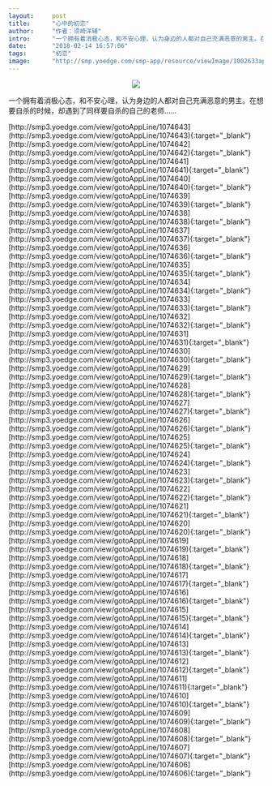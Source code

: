 ```yaml
---
layout:     post
title:      "心中的初恋"
author:     "作者：须崎洋辅"
intro:      "一个拥有着消极心态，和不安心理，认为身边的人都对自己充满恶意的男主。在想要自杀的时候，却遇到了同样要自杀的自己的老师……"
date:       "2018-02-14 16:57:06"
tags:       "初恋"
image:      "http://smp.yoedge.com/smp-app/resource/viewImage/1002633appline.png"
---
```

<div style="text-align: center">
<p><img src="http://smp.yoedge.com/smp-app/resource/viewImage/1002633appline.png"/></p>
</div>
<p class="post-meta">
<span>一个拥有着消极心态，和不安心理，认为身边的人都对自己充满恶意的男主。在想要自杀的时候，却遇到了同样要自杀的自己的老师……</span>
</p>
[http://smp3.yoedge.com/view/gotoAppLine/1074643](http://smp3.yoedge.com/view/gotoAppLine/1074643){:target="_blank"}
[http://smp3.yoedge.com/view/gotoAppLine/1074642](http://smp3.yoedge.com/view/gotoAppLine/1074642){:target="_blank"}
[http://smp3.yoedge.com/view/gotoAppLine/1074641](http://smp3.yoedge.com/view/gotoAppLine/1074641){:target="_blank"}
[http://smp3.yoedge.com/view/gotoAppLine/1074640](http://smp3.yoedge.com/view/gotoAppLine/1074640){:target="_blank"}
[http://smp3.yoedge.com/view/gotoAppLine/1074639](http://smp3.yoedge.com/view/gotoAppLine/1074639){:target="_blank"}
[http://smp3.yoedge.com/view/gotoAppLine/1074638](http://smp3.yoedge.com/view/gotoAppLine/1074638){:target="_blank"}
[http://smp3.yoedge.com/view/gotoAppLine/1074637](http://smp3.yoedge.com/view/gotoAppLine/1074637){:target="_blank"}
[http://smp3.yoedge.com/view/gotoAppLine/1074636](http://smp3.yoedge.com/view/gotoAppLine/1074636){:target="_blank"}
[http://smp3.yoedge.com/view/gotoAppLine/1074635](http://smp3.yoedge.com/view/gotoAppLine/1074635){:target="_blank"}
[http://smp3.yoedge.com/view/gotoAppLine/1074634](http://smp3.yoedge.com/view/gotoAppLine/1074634){:target="_blank"}
[http://smp3.yoedge.com/view/gotoAppLine/1074633](http://smp3.yoedge.com/view/gotoAppLine/1074633){:target="_blank"}
[http://smp3.yoedge.com/view/gotoAppLine/1074632](http://smp3.yoedge.com/view/gotoAppLine/1074632){:target="_blank"}
[http://smp3.yoedge.com/view/gotoAppLine/1074631](http://smp3.yoedge.com/view/gotoAppLine/1074631){:target="_blank"}
[http://smp3.yoedge.com/view/gotoAppLine/1074630](http://smp3.yoedge.com/view/gotoAppLine/1074630){:target="_blank"}
[http://smp3.yoedge.com/view/gotoAppLine/1074629](http://smp3.yoedge.com/view/gotoAppLine/1074629){:target="_blank"}
[http://smp3.yoedge.com/view/gotoAppLine/1074628](http://smp3.yoedge.com/view/gotoAppLine/1074628){:target="_blank"}
[http://smp3.yoedge.com/view/gotoAppLine/1074627](http://smp3.yoedge.com/view/gotoAppLine/1074627){:target="_blank"}
[http://smp3.yoedge.com/view/gotoAppLine/1074626](http://smp3.yoedge.com/view/gotoAppLine/1074626){:target="_blank"}
[http://smp3.yoedge.com/view/gotoAppLine/1074625](http://smp3.yoedge.com/view/gotoAppLine/1074625){:target="_blank"}
[http://smp3.yoedge.com/view/gotoAppLine/1074624](http://smp3.yoedge.com/view/gotoAppLine/1074624){:target="_blank"}
[http://smp3.yoedge.com/view/gotoAppLine/1074623](http://smp3.yoedge.com/view/gotoAppLine/1074623){:target="_blank"}
[http://smp3.yoedge.com/view/gotoAppLine/1074622](http://smp3.yoedge.com/view/gotoAppLine/1074622){:target="_blank"}
[http://smp3.yoedge.com/view/gotoAppLine/1074621](http://smp3.yoedge.com/view/gotoAppLine/1074621){:target="_blank"}
[http://smp3.yoedge.com/view/gotoAppLine/1074620](http://smp3.yoedge.com/view/gotoAppLine/1074620){:target="_blank"}
[http://smp3.yoedge.com/view/gotoAppLine/1074619](http://smp3.yoedge.com/view/gotoAppLine/1074619){:target="_blank"}
[http://smp3.yoedge.com/view/gotoAppLine/1074618](http://smp3.yoedge.com/view/gotoAppLine/1074618){:target="_blank"}
[http://smp3.yoedge.com/view/gotoAppLine/1074617](http://smp3.yoedge.com/view/gotoAppLine/1074617){:target="_blank"}
[http://smp3.yoedge.com/view/gotoAppLine/1074616](http://smp3.yoedge.com/view/gotoAppLine/1074616){:target="_blank"}
[http://smp3.yoedge.com/view/gotoAppLine/1074615](http://smp3.yoedge.com/view/gotoAppLine/1074615){:target="_blank"}
[http://smp3.yoedge.com/view/gotoAppLine/1074614](http://smp3.yoedge.com/view/gotoAppLine/1074614){:target="_blank"}
[http://smp3.yoedge.com/view/gotoAppLine/1074613](http://smp3.yoedge.com/view/gotoAppLine/1074613){:target="_blank"}
[http://smp3.yoedge.com/view/gotoAppLine/1074612](http://smp3.yoedge.com/view/gotoAppLine/1074612){:target="_blank"}
[http://smp3.yoedge.com/view/gotoAppLine/1074611](http://smp3.yoedge.com/view/gotoAppLine/1074611){:target="_blank"}
[http://smp3.yoedge.com/view/gotoAppLine/1074610](http://smp3.yoedge.com/view/gotoAppLine/1074610){:target="_blank"}
[http://smp3.yoedge.com/view/gotoAppLine/1074609](http://smp3.yoedge.com/view/gotoAppLine/1074609){:target="_blank"}
[http://smp3.yoedge.com/view/gotoAppLine/1074608](http://smp3.yoedge.com/view/gotoAppLine/1074608){:target="_blank"}
[http://smp3.yoedge.com/view/gotoAppLine/1074607](http://smp3.yoedge.com/view/gotoAppLine/1074607){:target="_blank"}
[http://smp3.yoedge.com/view/gotoAppLine/1074606](http://smp3.yoedge.com/view/gotoAppLine/1074606){:target="_blank"}


